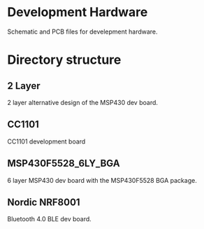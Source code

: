Development Hardware
====================

Schematic and PCB files for develepment hardware.

Directory structure
===================

2 Layer
-------

2 layer alternative design of the MSP430 dev board.

CC1101
------

CC1101 development board

MSP430F5528\_6LY\_BGA
---------------------

6 layer MSP430 dev board with the MSP430F5528 BGA package.

Nordic NRF8001
--------------

Bluetooth 4.0 BLE dev board.
